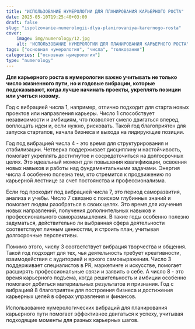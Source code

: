 ```yaml
---
title: "ИСПОЛЬЗОВАНИЕ НУМЕРОЛОГИИ ДЛЯ ПЛАНИРОВАНИЯ КАРЬЕРНОГО РОСТА"
date: 2025-05-10T19:25:40+03:00
draft: false
slug: "ispolzovanie-numerologii-dlya-planirovaniya-karernogo-rosta"
cover:
    image: img/numerology/12.jpg
    alt: 'ИСПОЛЬЗОВАНИЕ НУМЕРОЛОГИИ ДЛЯ ПЛАНИРОВАНИЯ КАРЬЕРНОГО РОСТА'
tags: ["основная нумерология", "числа", "толкования"]
categories: ["основная нумерология"]
type: "numerology"
---
```


**Для карьерного роста в нумерологии важно учитывать не только число жизненного пути, но и годовые вибрации, которые подсказывают, когда лучше начинать проекты, укреплять позиции или учиться новому.**

Год с вибрацией числа 1, например, отлично подходит для старта новых проектов или направления карьеры. Число 1 способствует независимости и амбициям, что позволяет смело двигаться вперед, воплощать идеи и, если нужно, рисковать. Такой год благоприятен для запуска стартапов, начала бизнеса и выхода на лидирующие позиции.

Год под вибрацией числа 4 - это время для структурирования и стабилизации. Четверка поддерживает дисциплину и настойчивость, помогает укреплять достигнутое и сосредоточиться на долгосрочных целях. Это идеальный момент для повышения квалификации, освоения новых навыков и работы над фундаментальными задачами. Энергия числа 4 особенно полезна тем, кто стремится к продвижению по карьерной лестнице за счет постоянства и профессионализма.

Если год проходит под вибрацией числа 7, это период саморазвития, анализа и учебы. Число 7 связано с поиском глубинных знаний и помогает людям разобраться в своих целях. Это время для изучения новых направлений, получения дополнительных навыков и профессионального саморазмышления. В такие годы особенно полезно задуматься, действительно ли выбранная сфера деятельности соответствует личным ценностям, и строить план, учитывая долгосрочные перспективы.

Помимо этого, числу 3 соответствует вибрация творчества и общения. Такой год подходит для тех, чья деятельность требует креативности, взаимодействия с аудиторией и яркого самовыражения. Число 3 поддерживает специалистов в PR, маркетинге и искусстве, помогает расширять профессиональные связи и заявить о себе. А число 8 - это время карьерного подъема, когда решительность и амбиции особенно помогают добиться материальных результатов и признания. Год с вибрацией 8 благоприятен для построения бизнеса и достижения карьерных целей в сферах управления и финансов.

Использование нумерологических вибраций для планирования карьерного пути помогает эффективнее двигаться к успеху, учитывая подходящие моменты для разных карьерных шагов.
